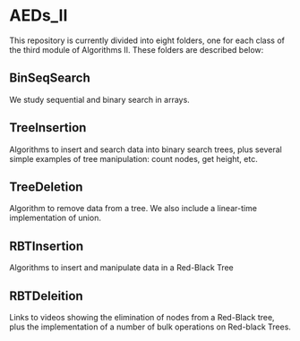 # AEDs_II
This repository is currently divided into eight folders, one for each class of the third module of Algorithms II. These folders are described below:

## BinSeqSearch
We study sequential and binary search in arrays.

## TreeInsertion
Algorithms to insert and search data into binary search trees, plus several simple examples of tree manipulation: count nodes, get height, etc. 

## TreeDeletion
Algorithm to remove data from a tree. We also include a linear-time implementation of union.

## RBTInsertion
Algorithms to insert and manipulate data in a Red-Black Tree

## RBTDeleition
Links to videos showing the elimination of nodes from a Red-Black tree, plus the implementation of a number of bulk operations on Red-black Trees.
